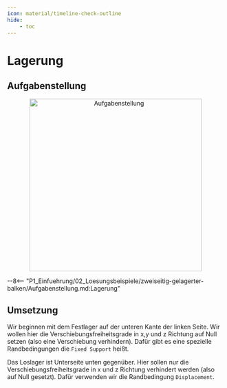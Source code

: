 ```yaml
---
icon: material/timeline-check-outline
hide:
    - toc
---
```


# Lagerung

## Aufgabenstellung

<figure style="text-align:center;">
  <img src="../../images/Aufgabenstellung.png" alt="Aufgabenstellung" width="400" class="no-lightbox">
</figure>

--8<-- "P1_Einfuehrung/02_Loesungsbeispiele/zweiseitig-gelagerter-balken/Aufgabenstellung.md:Lagerung"

## Umsetzung

Wir beginnen mit dem Festlager auf der unteren Kante der linken Seite. Wir wollen hier die Verschiebungsfreiheitsgrade in x,y und z Richtung auf Null setzen (also eine Verschiebung verhindern). Dafür gibt es eine spezielle Randbedingungen die `Fixed Support` heißt.


<div class="tutorial-embed"
   data-tutorial="/assets/tutorials/Festlager_anbringen"
   style="width:800px">
</div>

Das Loslager ist Unterseite unten gegenüber. Hier sollen nur die Verschiebungsfreiheitsgrade in  x und z Richtung verhindert werden (also auf Null gesetzt). Dafür verwenden wir die Randbedingung `Displacement`.

<div class="tutorial-embed"
   data-tutorial="/assets/tutorials/Loslager_anbringen"
   style="width:800px">
</div>